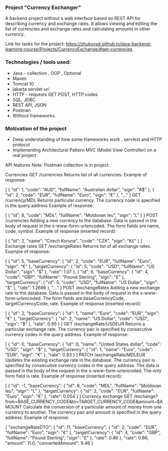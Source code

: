 ### Project "Currency Exchanger"

A backend project without a web interface based on REST API for describing currency and exchange rates. It allows viewing and editing the list of currencies and exchange rates and calculating amounts in other currency.

Link for tasks for the project: https://zhukovsd.github.io/java-backend-learning-course/Projects/CurrencyExchange/#get-currencies

### Technologies / tools used:
- Java - collection , OOP , Optional
- Maven
- Tomcat 10 
- jakarta servlet-uri
- HTTP - requests GET  POST, HTTP codes
- SQL, JDBC
- REST API, JSON
- Postman
- Without frameworks.

### Motivation of the project
- Deep understanding of how some frameworks work , servlest and HTTP protocol
- Implementing Architectural Pattern MVC (Model View Controller) on a real project

API features
Note: Postman collection is in project.

Currencies
GET /currencies
Returns list of all currencies. Example of response:

[
    {
        "id": 1,
        "code": "AUD",
        "fullName": "Australian dollar",
        "sign": "A$"
    },
    {
        "id": 2,
        "code": "EUR",
        "fullName": "Euro",
        "sign": "€"
    },
  "..."
]
GET /currency/MDL
Returns particular currency. The currency code is specified in the query address Example of response:

[
  {
    "id": 8,
    "code": "MDL",
    "fullName": "Moldovan leu",
    "sign": "L"
}
]
POST /currencies
Adding a new currency to the database. Data is passed in the body of request in the x-www-form-urlencoded. The form fields are name, code, symbol. Example of response (inserted record):

[
  {
    "id": 2,
    "name": "Czech Koruna",
    "code": "CZK",
    "sign": "Kč"
  }
]
Exchange rates
GET /exchangeRates
Returns list of all exchange rates. Example of response:

[
  {
        "id": 5,
        "baseCurrency": {
            "id": 2,
            "code": "EUR",
            "fullName": "Euro",
            "sign": "€"
        },
        "targetCurrency": {
            "id": 5,
            "code": "USD",
            "fullName": "US Dollar",
            "sign": "$"
        },
        "rate": 1.07
    },
    {
        "id": 6,
        "baseCurrency": {
            "id": 4,
            "code": "GBP",
            "fullName": "Pound Sterling",
            "sign": "£"
        },
        "targetCurrency": {
            "id": 5,
            "code": "USD",
            "fullName": "US Dollar",
            "sign": "$"
        },
        "rate": 1.2686
    },
  "..."
]
POST /exchangeRates
Adding a new exchange rate to the database. Data is passed in the body of request in the x-www-form-urlencoded. The form fields are baseCurrencyCode, targetCurrencyCode, rate. Example of response (inserted record):

[
  {
    "id": 2,
    "baseCurrency": {
      "id": 1,
      "name": "Euro",
      "code": "EUR",
      "sign": "€"
    },
    "targetCurrency": {
      "id": 2,
      "name": "US Dollar",
      "code": "USD",
      "sign": "$"
    },
    "rate": 0.95
  }
]
GET /exchangeRate/USDEUR
Returns a particular exchange rate. The currency pair is specified by consecutive currency codes in the query address. Example of response:

[
  {
    "id": 0,
    "baseCurrency": {
      "id": 0,
      "name": "United States dollar",
      "code": "USD",
      "sign": "$"
    },
    "targetCurrency": {
      "id": 1,
      "name": "Euro",
      "code": "EUR",
      "sign": "€"
    },
    "rate": 0.93
  }
]
PATCH /exchangeRate/MDLEUR
Updates the existing exchange rate in the database. The currency pair is specified by consecutive currency codes in the query address. The data is passed in the body of the request in the x-www-form-urlencoded. The only form field is rate. Example of response (inserted record):

[
  {
    "id": -1,
    "baseCurrency": {
        "id": 8,
        "code": "MDL",
        "fullName": "Moldovan leu",
        "sign": "L"
    },
    "targetCurrency": {
        "id": 2,
        "code": "EUR",
        "fullName": "Euro",
        "sign": "€"
    },
    "rate": 0.054
}
]
Currency exchange
GET /exchange?from=BASE_CURRENCY_CODE&to=TARGET_CURRENCY_CODE&amount=$AMOUNT
Calculate the conversion of a particular amount of money from one currency to another. The currency pair and amount is specified in the query address. Example of response:

{
    "exchangeRateDTO": {
        "id": 11,
        "baseCurrency": {
            "id": 2,
            "code": "EUR",
            "fullName": "Euro",
            "sign": "€"
        },
        "targetCurrency": {
            "id": 4,
            "code": "GBP",
            "fullName": "Pound Sterling",
            "sign": "£"
        },
        "rate": 0.86
    },
    "rate": 0.86,
    "amount": 11.0,
    "convertedAmount": 9.46
}
